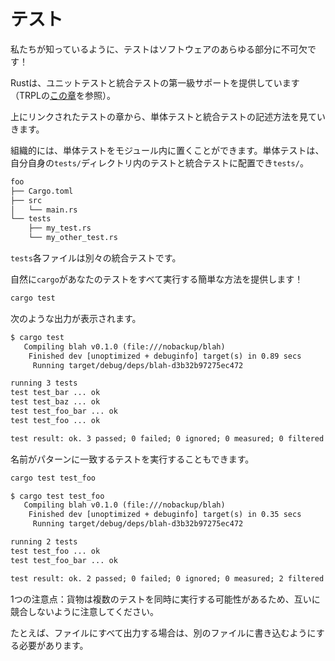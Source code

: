 # <!--Testing--> テスト

<!--As we know testing is integral to any piece of software!-->
私たちが知っているように、テストはソフトウェアのあらゆる部分に不可欠です！
<!--Rust has first-class support for unit and integration testing ([see this chapter](https://doc.rust-lang.org/book/second-edition/ch11-00-testing.html) in TRPL).-->
Rustは、ユニットテストと統合テストの第一級サポートを提供しています（TRPLの[この章](https://doc.rust-lang.org/book/second-edition/ch11-00-testing.html)を参照）。

<!--From the testing chapters linked above, we see how to write unit tests and integration tests.-->
上にリンクされたテストの章から、単体テストと統合テストの記述方法を見ていきます。
<!--Organizationally, we can place unit tests in the modules they test and integration tests in their own `tests/` directory:-->
組織的には、単体テストをモジュール内に置くことができます。単体テストは、自分自身の`tests/`ディレクトリ内のテストと統合テストに配置でき`tests/`。

```txt
foo
├── Cargo.toml
├── src
│   └── main.rs
└── tests
    ├── my_test.rs
    └── my_other_test.rs
```

<!--Each file in `tests` is a separate integration test.-->
`tests`各ファイルは別々の統合テストです。

<!--`cargo` naturally provides an easy way to run all of your tests!-->
自然に`cargo`があなたのテストをすべて実行する簡単な方法を提供します！

```sh
cargo test
```

<!--You should see output like this:-->
次のような出力が表示されます。

```txt
$ cargo test
   Compiling blah v0.1.0 (file:///nobackup/blah)
    Finished dev [unoptimized + debuginfo] target(s) in 0.89 secs
     Running target/debug/deps/blah-d3b32b97275ec472

running 3 tests
test test_bar ... ok
test test_baz ... ok
test test_foo_bar ... ok
test test_foo ... ok

test result: ok. 3 passed; 0 failed; 0 ignored; 0 measured; 0 filtered out
```

<!--You can also run tests whose name matches a pattern:-->
名前がパターンに一致するテストを実行することもできます。

```sh
cargo test test_foo
```

```txt
$ cargo test test_foo
   Compiling blah v0.1.0 (file:///nobackup/blah)
    Finished dev [unoptimized + debuginfo] target(s) in 0.35 secs
     Running target/debug/deps/blah-d3b32b97275ec472

running 2 tests
test test_foo ... ok
test test_foo_bar ... ok

test result: ok. 2 passed; 0 failed; 0 ignored; 0 measured; 2 filtered out
```

<!--One word of caution: Cargo may run multiple tests concurrently, so make sure that they don't race with each other.-->
1つの注意点：貨物は複数のテストを同時に実行する可能性があるため、互いに競合しないように注意してください。
<!--For example, if they all output to a file, you should make them write to different files.-->
たとえば、ファイルにすべて出力する場合は、別のファイルに書き込むようにする必要があります。
